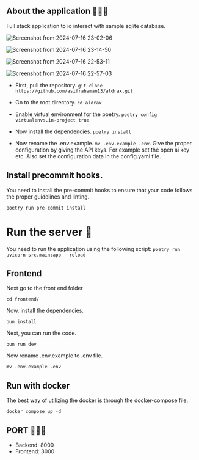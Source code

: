 ## About the application 👨🏻‍🚀

Full stack application to io interact with sample sqlite database.

![Screenshot from 2024-07-16 23-02-06](https://github.com/user-attachments/assets/73b40d29-56db-4e78-b8ee-a591cc709b3f)

![Screenshot from 2024-07-16 23-14-50](https://github.com/user-attachments/assets/e74fcef3-0c26-48cb-8997-b9eb8206f76a)

![Screenshot from 2024-07-16 22-53-11](https://github.com/user-attachments/assets/c1b850be-3112-4bcb-91ff-a91c342100f3)

![Screenshot from 2024-07-16 22-57-03](https://github.com/user-attachments/assets/b81f25b0-ea4f-466a-9bf5-9a4aa16a15ec)



- First, pull the repository. `git clone https://github.com/asifrahaman13/aldrax.git`

- Go to the root directory. `cd aldrax`

- Enable virtual environment for the poetry. `poetry config virtualenvs.in-project true`

- Now install the dependencies. `poetry install`

- Now rename the .env.example. `mv .env.example .env`.  Give the proper configuration by giving the API keys. For example set the open ai key etc. Also set the configuration data in the config.yaml file.

## Install precommit hooks.

You need to install the pre-commit hooks to ensure that your code follows the proper guidelines and linting.

 `poetry run pre-commit install`

# Run the server 🚀
You need to run the application using the following script: `poetry run uvicorn src.main:app --reload`

## Frontend

Next go to the front end folder 

`cd frontend/`

Now, install the dependencies.

`bun install`

Next, you can run the code.

`bun run dev`

Now rename .env.example to .env file.

`mv .env.example .env`


## Run with docker

The best way of utilizing the docker is through the docker-compose file.

`docker compose up -d`


## PORT 👨🏻‍🚀

- Backend: 8000
- Frontend: 3000
